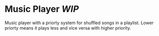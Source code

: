 # Music Player *WIP*

Music player with a priorty system for shuffled songs in a playlist. Lower priorty means it plays less and vice versa with higher priority.
